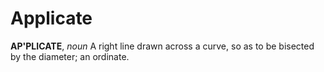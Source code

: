 # Applicate

**AP'PLICATE**, _noun_ A right line drawn across a curve, so as to be bisected by the diameter; an ordinate.